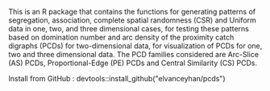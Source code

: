 
This is an R package that contains the functions for generating patterns of segregation, association, complete spatial randomness (CSR) and Uniform data in one, two, and three dimensional cases, for testing these patterns based on domination number and arc density of the proximity catch digraphs (PCDs) for two-dimensional data, for visualization of PCDs for one, two and three dimensional data. The PCD families considered are Arc-Slice (AS) PCDs, Proportional-Edge (PE) PCDs and Central Similarity (CS) PCDs.


Install from GitHub :  devtools::install_github("elvanceyhan/pcds")
